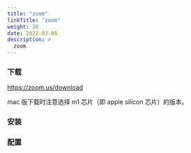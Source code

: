 ```yaml
---
title: "zoom"
linkTitle: "zoom"
weight: 20
date: 2022-03-08
description: >
  zoom
---
```


### 下载

https://zoom.us/download

mac 版下载时注意选择 m1 芯片（即 apple silicon 芯片）的版本。

### 安装



### 配置

